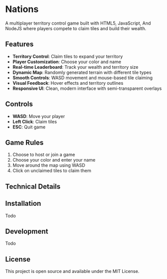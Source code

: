 # Nations

A multiplayer territory control game built with HTML5, JavaScript, And NodeJS where players compete to claim tiles and build their wealth.

## Features

- **Territory Control**: Claim tiles to expand your territory
- **Player Customization**: Choose your color and name
- **Real-time Leaderboard**: Track your wealth and territory size
- **Dynamic Map**: Randomly generated terrain with different tile types
- **Smooth Controls**: WASD movement and mouse-based tile claiming
- **Visual Feedback**: Hover effects and territory outlines
- **Responsive UI**: Clean, modern interface with semi-transparent overlays

## Controls

- **WASD**: Move your player
- **Left Click**: Claim tiles
- **ESC**: Quit game

## Game Rules

1. Choose to host or join a game
2. Choose your color and enter your name
3. Move around the map using WASD
4. Click on unclaimed tiles to claim them

## Technical Details

## Installation

Todo

## Development

Todo

## License

This project is open source and available under the MIT License. 